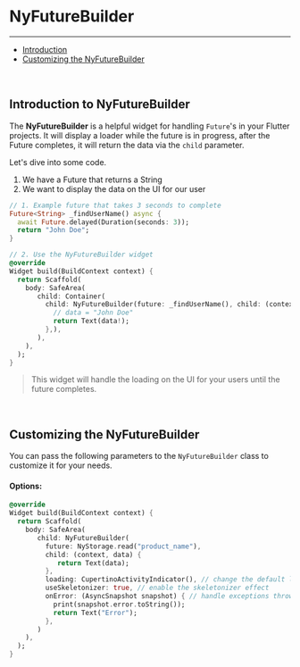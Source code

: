 # NyFutureBuilder

---

<a name="section-1"></a>
- [Introduction](#introduction "Introduction")
- [Customizing the NyFutureBuilder](#customizing-the-nyfuturebuilder "Customizing the NyFutureBuilder")


<a name="introduction"></a>
<br>

## Introduction to NyFutureBuilder

The **NyFutureBuilder** is a helpful widget for handling `Future`'s in your Flutter projects.
It will display a loader while the future is in progress, after the Future completes, it will return the data via the `child` parameter.

Let's dive into some code.

1. We have a Future that returns a String
2. We want to display the data on the UI for our user

``` dart
// 1. Example future that takes 3 seconds to complete
Future<String> _findUserName() async {
  await Future.delayed(Duration(seconds: 3));
  return "John Doe";
}

// 2. Use the NyFutureBuilder widget
@override
Widget build(BuildContext context) {
  return Scaffold(
    body: SafeArea(
       child: Container(
         child: NyFutureBuilder(future: _findUserName(), child: (context, data) {
           // data = "John Doe"
           return Text(data!);
         },),
       ),
    ),
  );
}
```

> This widget will handle the loading on the UI for your users until the future completes.

<a name="customizing-the-nyfuturebuilder"></a>
<br>

## Customizing the NyFutureBuilder

You can pass the following parameters to the `NyFutureBuilder` class to customize it for your needs.

#### Options:

``` dart 
@override
Widget build(BuildContext context) {
  return Scaffold(
    body: SafeArea(
       child: NyFutureBuilder(
         future: NyStorage.read("product_name"), 
         child: (context, data) {
            return Text(data);
         },
         loading: CupertinoActivityIndicator(), // change the default loader
         useSkeletonizer: true, // enable the skeletonizer effect
         onError: (AsyncSnapshot snapshot) { // handle exceptions thrown from your future.
           print(snapshot.error.toString());
           return Text("Error");
         },
       )
    ),
  );
}
```
